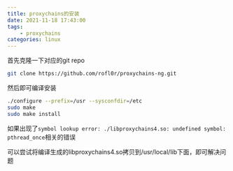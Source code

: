 ```yaml
---
title: proxychains的安装
date: 2021-11-18 17:43:00
tags:
    - proxychains
categories: linux
---
```

首先克隆一下对应的git repo
```bash
git clone https://github.com/rofl0r/proxychains-ng.git
```
然后即可编译安装
```bash
./configure --prefix=/usr --sysconfdir=/etc
sudo make
sudo make install
```

如果出现了`symbol lookup error: ./libproxychains4.so: undefined symbol: pthread_once`相关的错误


可以尝试将编译生成的libproxychains4.so拷贝到/usr/local/lib下面，即可解决问题
